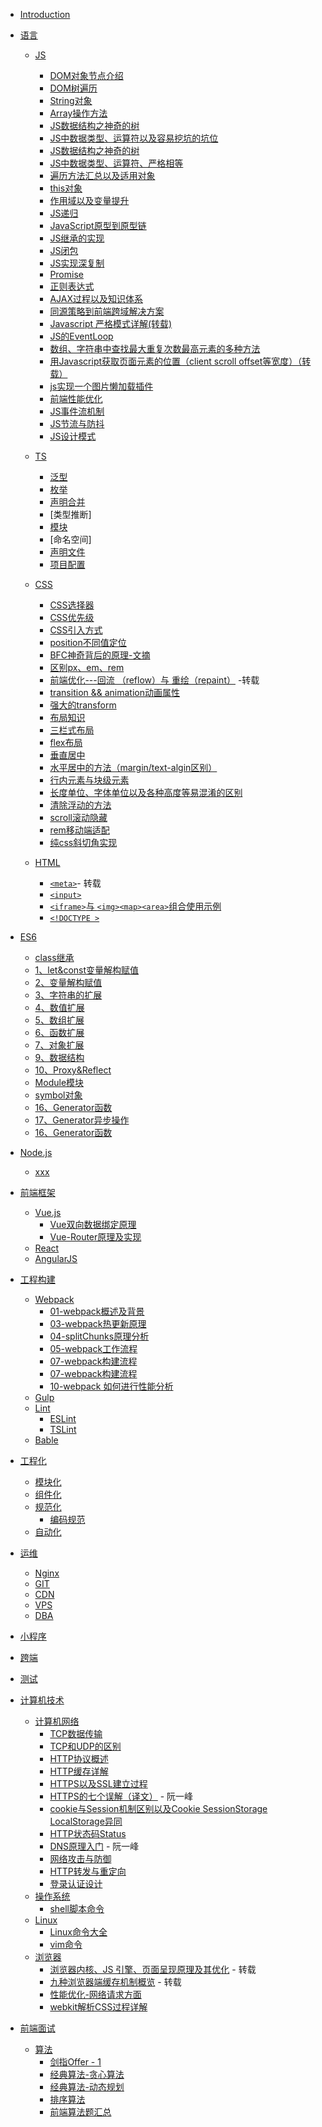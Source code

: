 - [Introduction](README.md)

- <span id='language'>[语言]()</span>
  - [JS](/Language/JS/README.md)
    <!-- JS基础 -->
    - [DOM对象节点介绍](/Language/JS/DOM对象节点介绍.md)
    - [DOM树遍历](/Language/JS/DOM遍历.md)
    - [String对象](/Language/JS/String对象.md)
    - [Array操作方法](/Language/JS/Array操作方法.md)
    - [JS数据结构之神奇的树](/Language/JS/data-structure.md)
    - [JS中数据类型、运算符以及容易挖坑的坑位](/Language/JS/运算符.md)
    - [JS数据结构之神奇的树](/Language/JS/data-structure.md)
    - [JS中数据类型、运算符、严格相等](/Language/JS/运算符.md)
    - [遍历方法汇总以及适用对象](/Language/JS/JS遍历.md)

    <!-- JS高级内容 -->
    - [this对象](/Language/JS/this对象.md)
    - [作用域以及变量提升](/Language/JS/作用域与变量提升.md)
    - [JS递归](/Language/JS/递归.md)
    - [JavaScript原型到原型链](/Language/JS/js从原型到原型链.md)
    - [JS继承的实现](/Language/JS/继承.md)
    - [JS闭包](/Language/JS/闭包.md)
    - [JS实现深复制](/Language/JS/JS-deep-clone.md)
    - [Promise](/Language/JS/Promise.md)
    - [正则表达式](/Language/JS/正则表达式.md)
    - [AJAX过程以及知识体系](/Language/JS/AJAX使用详细介绍.md)
    - [同源策略到前端跨域解决方案](/Language/JS/同源策略到前端跨域.md)
    - [Javascript 严格模式详解(转载)](https://www.ruanyifeng.com/blog/2013/01/javascript_strict_mode.html)
    - [JS的EventLoop](/Language/JS/JS-EventLoop.md)

    <!-- JS应用场景 -->
    - [数组、字符串中查找最大重复次数最高元素的多种方法](/Language/JS/数组、字符串中最大、重复元素查找.md)
    - [用Javascript获取页面元素的位置（client scroll offset等宽度）（转载）](http://www.ruanyifeng.com/blog/2009/09/find_element_s_position_using_javascript.html)
    - [js实现一个图片懒加载插件](图片懒加载实现.md)
    - [前端性能优化](/Language/JS/前端性能优化.md)
    - [JS事件流机制](/Language/JS/JS事件流机制.md)
    - [JS节流与防抖](/Language/JS/节流与防抖.md)
    - [JS设计模式](/Language/JS/JS设计模式.md)
  - [TS](/Language/TS/README.md)
    - [泛型](/Language/TS/泛型.md)
    - [枚举](/Language/TS/枚举.md)
    - [声明合并](/Language/TS/声明合并.md)
    - [类型推断]
    - [模块](/Language/TS/模块.md)
    - [命名空间]
    <!-- 实战 -->
    - [声明文件](/Language/TS/声明文件.md)
    - [项目配置](/Language/TS/项目配置.md)
  - [CSS](/Language/CSS/README.md)
    - [CSS选择器](/Language/CSS/图解CSS3/CSS3-selcetor/README.md)
    - [CSS优先级](/Language/CSS/CSS优先级和引入方式.md)
    - [CSS引入方式](/Language/CSS/CSS优先级和引入方式.md)
    - [position不同值定位](/Language/CSS/position.md)
    - [BFC神奇背后的原理-文摘](/Language/CSS/BFC神奇背后的原理-文摘.md)
    - [区别px、em、rem](https://segmentfault.com/a/1190000005936910)
    - [前端优化---回流 （reflow）与 重绘（repaint）](https://segmentfault.com/a/1190000002629708) -转载
    - [transition && animation动画属性](/Language/CSS/animation&transition.md)
    - [强大的transform](/Language/CSS/transform.md)
    - [布局知识](/Language/CSS/布局.md)
    - [三栏式布局](/Language/CSS/三栏式布局.md)
    - [flex布局](/Language/CSS/flex布局.md)
    - [垂直居中](/Language/CSS/垂直居中.md)
    - [水平居中的方法（margin/text-algin区别）](/Language/CSS/水平居中.md)
    - [行内元素与块级元素](/Language/CSS/CSS元素属性易混淆点.md)
    - [长度单位、字体单位以及各种高度等易混淆的区别](/Language/CSS/长度单位、字体单位、各种高度等易混淆属性.md)
    - [清除浮动的方法](/Language/CSS/清除浮动.md)
    - [scroll滚动隐藏](/Language/CSS/滚动隐藏.md)
    - [rem移动端适配](/Language/CSS/移动端适配.md)
    - [纯css斜切角实现](/Language/CSS/斜切角实现.md)
  - [HTML](/Language/HTML/README.md)
    - [`<meta>`](https://segmentfault.com/a/1190000004279791)- 转载
    - [`<input>`](/Language/HTML/input.md)
    - [`<iframe>`与 `<img><map><area>`组合使用示例](/Language/HTML/iframe与img、map、area标签配合使用.md)
    - [`<!DOCTYPE >`](/Language/HTML/doctype.md)

- <span id="es6">[ES6](/ES6/README.md)</span>
  - [class继承](/ES6/19、class继承.md)
  - [1、let&const变量解构赋值](/ES6/1、let&const变量解构赋值.md)
  - [2、变量解构赋值](/ES6/2、变量解构赋值.md)
  - [3、字符串的扩展](/ES6/3、字符串的扩展.md)
  - [4、数值扩展](/ES6/4、数值扩展.md)
  - [5、数组扩展](/ES6/5、数组扩展.md)
  - [6、函数扩展](/ES6/6、函数扩展.md)
  - [7、对象扩展](/ES6/7、对象扩展.md)
  - [9、数据结构](/ES6/9、数据结构.md)
  - [10、Proxy&Reflect](/ES6/12、Proxy%26Reflect.md)
  - [Module模块](/ES6/22、Module.md)
  - [symbol对象](/ES6/symbol.md)
  - [16、Generator函数](/ES6/16、Generator函数.md)
  - [17、Generator异步操作](/ES6/17、Generator异步操作.md)
  - [16、Generator函数](/ES6/18、async异步函数.md)

- <span id='nodejs'>[Node.js](/Node.js/README.md)</span>
  - [xxx]()

- <span id='frame'>[前端框架](/Frame/README.md)</span>
  - [Vue.js](Frame/Vue/README.md)
    - [Vue双向数据绑定原理](Frame/Vue/data-bind.md)
    - [Vue-Router原理及实现](Frame/Vue/vue-router.md)
  - [React](Frame/React/README.md)
  - [AngularJS](Frame/AngularJs/README.md)

- <span id='constructPrj'>[工程构建](/PrjConstruct/README.md)</span>
  - [Webpack](/PrjConstruct/Webpack/README.md)
    - [01-webpack概述及背景](/PrjConstruct/Webpack/01-webpack概述及背景.md)
    <!-- - [02-webpack工程化配置](/PrjConstruct/Webpack/02-webpack工程化配置.md) -->
    - [03-webpack热更新原理](/PrjConstruct/Webpack/03-webpack热更新原理.md)
    - [04-splitChunks原理分析](/PrjConstruct/Webpack/04-splitChunks原理分析.md)
    - [05-webpack工作流程](/PrjConstruct/Webpack/05-webpack工作流程.md)
    - [07-webpack构建流程](/PrjConstruct/Webpack/07-webpack构建流程.md)
    - [07-webpack构建流程](/PrjConstruct/Webpack/07-webpack构建流程.md)
    - [10-webpack 如何进行性能分析](/PrjConstruct/Webpack/10-webpack如何进行性能分析.md)
    <!-- - [12-tresShaking](/PrjConstruct/Webpack/12-tresShaking.md) -->
  - [Gulp](/PrjConstruct/Gulp/README.md)
  - [Lint](/PrjConstruct/Lint/README.md)
    - [ESLint](/PrjConstruct/Lint/ESLint.md)
    - [TSLint](/PrjConstruct/Lint/TSLint.md)
  - [Bable](/PrjConstruct/Bable/README.md)

- <span id='Engineering'>[工程化](/Engineering/README.md)</span>
  - [模块化]()
  - [组件化]()
  - [规范化](/Engineering/Normalize/README.md)
    - [编码规范]()
  - [自动化]()

- <span id='opManage'>[运维](/OpManage/README.md)</span>
  - [Nginx](/OpManage/Nginx/README.md)
  - [GIT](/OpManage/GIT/README.md)
  - [CDN](/OpManage/CDN/README.md)
  - [VPS](/OpManage/VPS/README.md)
  - [DBA](/OpManage/DBA/README.md)

- <span id='applets'>[小程序](/Applets/README.md)</span>
  
- <span id='crossEnd'>[跨端](/CrossEnd/README.md)</span>

- <span id='test'>[测试](/Test/README.md)</span>

- <span id='computer'>[计算机技术](/Computer/README.md)</span>
  - [计算机网络](/Computer/Network/README.md)
    - [TCP数据传输](/Computer/Network/TCP数据传输.md)
    - [TCP和UDP的区别](/Computer/Network/TCP和UDP.md)
    - [HTTP协议概述](/Computer/Network/HTTP协议概述.md)
    - [HTTP缓存详解](/Computer/Network/HTTP缓存详解.md)
    - [HTTPS以及SSL建立过程](/Computer/Network/Computer/Network/HTTPS.md)
    - [HTTPS的七个误解（译文）](http://www.ruanyifeng.com/blog/2011/02/seven_myths_about_https.html) - 阮一峰
    - [cookie与Session机制区别以及Cookie SessionStorage LocalStorage异同](/Computer/Network/cookie与Session的区别.md)
    - [HTTP状态码Status](/Computer/Network/status状态码.md) 
    - [DNS原理入门](http://www.ruanyifeng.com/blog/2016/06/dns.html) - 阮一峰 
    - [网络攻击与防御](/Computer/Network/网络攻击与防御.md)
    - [HTTP转发与重定向](/Computer/Network/HTTP转发与重定向.md)
    - [登录认证设计](/Computer/Network/登录认证.md)
  - [操作系统](/Computer/OpSystem/README.md)
    - [shell脚本命令](/Computer/OpSystem/shell脚本命令.md)
  - [Linux](/Computer/Linux/README.md)
      - [Linux命令大全](/Computer/Linux/linux命令大全.md)
      - [vim命令](/Computer/Linux/vim命令.md)
  - [浏览器](/Computer/Browser/README.md)
    - [浏览器内核、JS 引擎、页面呈现原理及其优化](https://www.zybuluo.com/yangfch3/note/671516) - 转载
    - [九种浏览器端缓存机制概览](http://www.zyy1217.com/2017/05/13/%E6%B5%8F%E8%A7%88%E5%99%A8%E7%AB%AF%E7%BC%93%E5%AD%98%E6%9C%BA%E5%88%B6/) - 转载
    - [性能优化-网络请求方面](/Computer/Browser/如何对网站的文件和资源进行优化.md)
    - [webkit解析CSS过程详解](/Computer/Browser/webkit解析CSS.md)

- <span id='interview'>[前端面试](/Interview/README.md)</span>
  - [算法](/Interview/README.md)
    - [剑指Offer - 1](/Interview/algorithm/剑指offer-1.md)
    - [经典算法-贪心算法](/Interview/algorithm/经典算法-贪心.md)
    - [经典算法-动态规划](/Interview/algorithm/经典算法-动态规划.md)
    - [排序算法](/Interview/algorithm/数组排序算法.md)
    - [前端算法题汇总](/Interview/algorithm/前端算法题汇总.md)
